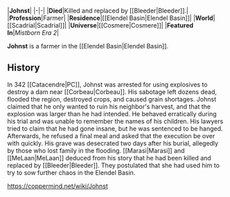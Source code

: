 |**Johnst**|
|-|-|
|**Died**|Killed and replaced by [[Bleeder\|Bleeder]].|
|**Profession**|Farmer|
|**Residence**|[[Elendel Basin\|Elendel Basin]]|
|**World**|[[Scadrial\|Scadrial]]|
|**Universe**|[[Cosmere\|Cosmere]]|
|**Featured In**|*Mistborn Era 2*|

**Johnst** is a farmer in the [[Elendel Basin\|Elendel Basin]].

## History
In 342 [[Catacendre\|PC]], Johnst was arrested for using explosives to destroy a dam near [[Corbeau\|Corbeau]]. His sabotage left dozens dead, flooded the region, destroyed crops, and caused grain shortages. Johnst claimed that he only wanted to ruin his neighbor's harvest, and that the explosion was larger than he had intended.
He behaved erratically during his trial and was unable to remember the names of his children. His lawyers tried to claim that he had gone insane, but he was sentenced to be hanged. Afterwards, he refused a final meal and asked that the execution be over with quickly. His grave was desecrated two days after his burial, allegedly by those who lost family in the flooding.
[[Marasi\|Marasi]] and [[MeLaan\|MeLaan]] deduced from his story that he had been killed and replaced by [[Bleeder\|Bleeder]]. They postulated that she had used him to try to sow further chaos in the Elendel Basin.



https://coppermind.net/wiki/Johnst